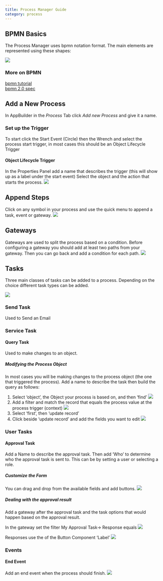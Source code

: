 ```yaml
---
title: Process Manager Guide
category: process
---
```

## BPMN Basics

The Process Manager uses bpmn notation format. The main elements are represented using these shapes:

![](images/bpmn_types.png)

### More on BPMN

[bpmn tutorial](https://www.process.st/bpmn-tutorial/)\
[bpmn 2.0 spec](https://www.omg.org/spec/BPMN/2.0/PDF)

## Add a New Process

In AppBuilder in the _Process_ Tab click _Add new Process_ and give it a name.

### Set up the Trigger

To start click the Start Event (Circle) then the Wrench and select the process start trigger, in most cases this should be an Object Lifecycle Trigger

#### Object Lifecycle Trigger

In the Properties Panel add a name that describes the trigger (this will show up as a label under the start event)
Select the object and the action that starts the process.
![](images/set_up_trigger.png)

## Append Steps

Click on any symbol in your process and use the quick menu to append a task, event or gateway.
![](images/append_step.gif)

## Gateways

Gateways are used to split the process based on a condition. Before configuring a gateway you should add at least two paths from your gateway. Then you can go back and add a condition for each path.
![](images/gateways.png)

## Tasks

Three main classes of tasks can be added to a process. Depending on the choice different task types can be added.

![](images/task_setup.png)

### Send Task

Used to Send an Email

### Service Task

#### Query Task

Used to make changes to an object.

##### Modifying the Process Object

In most cases you will be making changes to the process object (the one that triggered the process).
Add a name to describe the task then build the query as follows:

1. Select ‘object’, the Object your process is based on, and then ‘find’
   ![](images/query_task.png)
1. Add a filter and match the record that equals the process value at the process trigger (context)
   ![](images/query_task_filter.png)
1. Select ‘first’, then ‘update record’
1. Click beside ‘update record’ and add the fields you want to edit
   ![](images/query_task_update.png)

### User Tasks

#### Approval Task

Add a Name to describe the approval task.
Then add ‘Who’ to determine who the approval task is sent to. This can be by setting a user or selecting a role.

##### Customize the Form

You can drag and drop from the available fields and add buttons.
![](images/approval_task_form.png)

##### Dealing with the approval result

Add a gateway after the approval task and the task options that would happen based on the approval result.

In the gateway set the filter My Approval Task-> Response equals
![](images/approval_task_response.png)

Responses use the of the Button Component ‘Label’
![](images/approval_task_form_button.png)

### Events

#### End Event

Add an end event when the process should finish.
![](images/end_event.gif)
